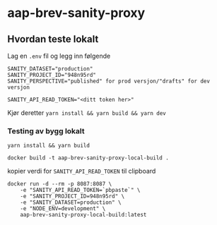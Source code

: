 # aap-brev-sanity-proxy

## Hvordan teste lokalt

Lag en `.env` fil og legg inn følgende
```
SANITY_DATASET="production"
SANITY_PROJECT_ID="948n95rd"
SANITY_PERSPECTIVE="published" for prod versjon/"drafts" for dev versjon

SANITY_API_READ_TOKEN="<ditt token her>"
```

Kjør deretter `yarn install && yarn build && yarn dev`

### Testing av bygg lokalt

`yarn install && yarn build`

`docker build -t aap-brev-sanity-proxy-local-build .`

kopier verdi for `SANITY_API_READ_TOKEN` til clipboard

```
docker run -d --rm -p 8087:8087 \
    -e "SANITY_API_READ_TOKEN=`pbpaste`" \
    -e "SANITY_PROJECT_ID=948n95rd" \
    -e "SANITY_DATASET=production" \
    -e "NODE_ENV=development" \
    aap-brev-sanity-proxy-local-build:latest
```